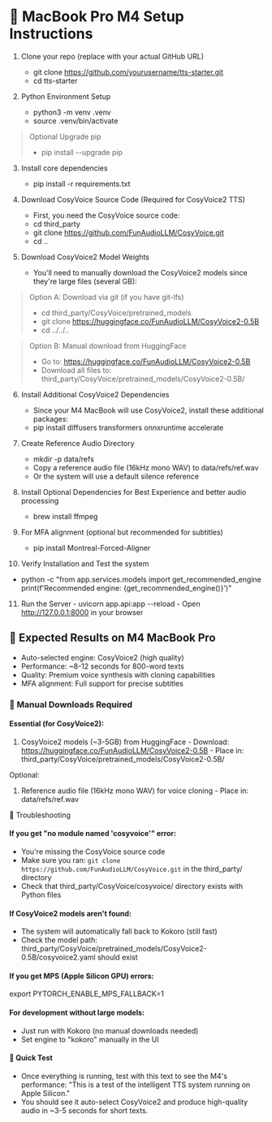 # 🍎 MacBook Pro M4 Setup Instructions

  1. Clone your repo (replace with your actual GitHub URL)
     - git clone https://github.com/yourusername/tts-starter.git
     - cd tts-starter

  2. Python Environment Setup
     - python3 -m venv .venv
     - source .venv/bin/activate

  >Optional Upgrade pip
  >- pip install --upgrade pip

  3. Install core dependencies
     - pip install -r requirements.txt

  4. Download CosyVoice Source Code (Required for CosyVoice2 TTS)
     - First, you need the CosyVoice source code:
     - cd third_party
     - git clone https://github.com/FunAudioLLM/CosyVoice.git
     - cd ..

  5. Download CosyVoice2 Model Weights
     - You'll need to manually download the CosyVoice2 models since they're large files (several GB):

  >Option A: Download via git (if you have git-lfs)
  >- cd third_party/CosyVoice/pretrained_models
  >- git clone https://huggingface.co/FunAudioLLM/CosyVoice2-0.5B
  >- cd ../../..

  >Option B: Manual download from HuggingFace
  >- Go to: https://huggingface.co/FunAudioLLM/CosyVoice2-0.5B
  >- Download all files to: third_party/CosyVoice/pretrained_models/CosyVoice2-0.5B/

  6. Install Additional CosyVoice2 Dependencies
     - Since your M4 MacBook will use CosyVoice2, install these additional packages:
     - pip install diffusers transformers onnxruntime accelerate

  7. Create Reference Audio Directory
     - mkdir -p data/refs
     - Copy a reference audio file (16kHz mono WAV) to data/refs/ref.wav
     - Or the system will use a default silence reference

  8. Install Optional Dependencies for Best Experience and better audio processing
     - brew install ffmpeg

  9. For MFA alignment (optional but recommended for subtitles)
     - pip install Montreal-Forced-Aligner

  10. Verify Installation and Test the system
  - python -c "from app.services.models import get_recommended_engine print(f'Recommended engine: {get_recommended_engine()}')"

  11. Run the Server
     - uvicorn app.api:app --reload
     - Open http://127.0.0.1:8000 in your browser

  ## 🎯 Expected Results on M4 MacBook Pro
  - Auto-selected engine: CosyVoice2 (high quality)
  - Performance: ~8-12 seconds for 800-word texts
  - Quality: Premium voice synthesis with cloning capabilities
  - MFA alignment: Full support for precise subtitles

  ### 📁 Manual Downloads Required

  #### Essential (for CosyVoice2):

  1. CosyVoice2 models (~3-5GB) from HuggingFace
    - Download: https://huggingface.co/FunAudioLLM/CosyVoice2-0.5B
    - Place in: third_party/CosyVoice/pretrained_models/CosyVoice2-0.5B/

  Optional:

  1. Reference audio file (16kHz mono WAV) for voice cloning
    - Place in: data/refs/ref.wav

  🚨 Troubleshooting

  #### If you get "no module named 'cosyvoice'" error:

  - You're missing the CosyVoice source code
  - Make sure you ran: `git clone https://github.com/FunAudioLLM/CosyVoice.git` in the third_party/ directory
  - Check that third_party/CosyVoice/cosyvoice/ directory exists with Python files

  #### If CosyVoice2 models aren't found:

  - The system will automatically fall back to Kokoro (still fast)
  - Check the model path: third_party/CosyVoice/pretrained_models/CosyVoice2-0.5B/cosyvoice2.yaml should exist       

  #### If you get MPS (Apple Silicon GPU) errors:

  export PYTORCH_ENABLE_MPS_FALLBACK=1

  #### For development without large models:

  - Just run with Kokoro (no manual downloads needed)
  - Set engine to "kokoro" manually in the UI

  #### 🎉 Quick Test

  - Once everything is running, test with this text to see the M4's performance:
  "This is a test of the intelligent TTS system running on Apple Silicon."
  - You should see it auto-select CosyVoice2 and produce high-quality audio in ~3-5 seconds for short texts.